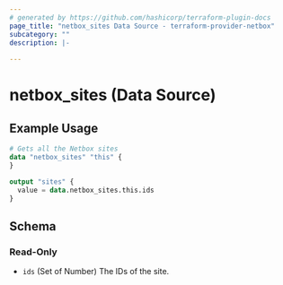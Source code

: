 ```yaml
---
# generated by https://github.com/hashicorp/terraform-plugin-docs
page_title: "netbox_sites Data Source - terraform-provider-netbox"
subcategory: ""
description: |-
  
---
```


# netbox_sites (Data Source)



## Example Usage

```terraform
# Gets all the Netbox sites
data "netbox_sites" "this" {
}

output "sites" {
  value = data.netbox_sites.this.ids
}
```

<!-- schema generated by tfplugindocs -->
## Schema

### Read-Only

- `ids` (Set of Number) The IDs of the site.

